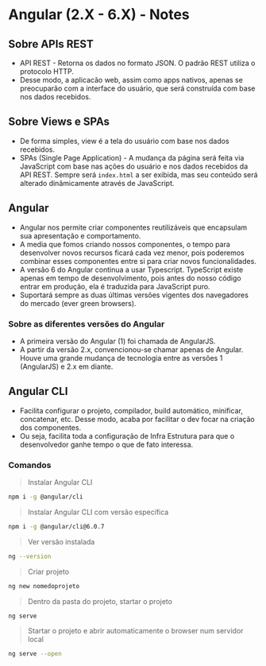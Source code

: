 # Angular (2.X - 6.X) - Notes

## Sobre APIs REST

* API REST - Retorna os dados no formato JSON. O padrão REST utiliza o protocolo HTTP. 
* Desse modo, a aplicacão web, assim como apps nativos, apenas se preocuparão com a interface do usuário, que será construída com base nos dados recebidos.

## Sobre Views e SPAs

* De forma simples, view é a tela do usuário com base nos dados recebidos.
* SPAs (Single Page Application) - A mudança da página será feita via JavaScript com base nas ações do usuário e nos dados recebidos da API REST. Sempre será `index.html` a ser exibida, mas seu conteúdo será alterado dinâmicamente através de JavaScript.

## Angular

* Angular nos permite criar componentes reutilizáveis que encapsulam sua apresentação e comportamento.
* A media que fomos criando nossos componentes, o tempo para desenvolver novos recursos ficará cada vez menor, pois poderemos combinar esses componentes entre si para criar novos funcionalidades.
* A versão 6 do Angular continua a usar Typescript. TypeScript existe apenas em tempo de desenvolvimento, pois antes do nosso código entrar em produção, ela é traduzida para JavaScript puro.
* Suportará sempre as duas últimas versões vigentes dos navegadores do mercado (ever green browsers).

### Sobre as diferentes versões do Angular

* A primeira versão do Angular (1) foi chamada de AngularJS.
* A partir da versão 2.x, convencionou-se chamar apenas de Angular. Houve uma grande mudança de tecnologia entre as versões 1 (AngularJS) e 2.x em diante.

## Angular CLI

* Facilita configurar o projeto, compilador, build automático, minificar, concatenar, etc. Desse modo, acaba por facilitar o dev focar na criação dos componentes.
* Ou seja, facilita toda a configuração de Infra Estrutura para que o desenvolvedor ganhe tempo o que de fato interessa.

### Comandos

> Instalar Angular CLI

```bash
npm i -g @angular/cli
```

> Instalar Angular CLI com versão específica

```bash
npm i -g @angular/cli@6.0.7
```

> Ver versão instalada

```bash
ng --version
```

> Criar projeto

```bash
ng new nomedoprojeto
```

> Dentro da pasta do projeto, startar o projeto

```bash
ng serve
```

> Startar o projeto e abrir automaticamente o browser num servidor local

```bash
ng serve --open
```